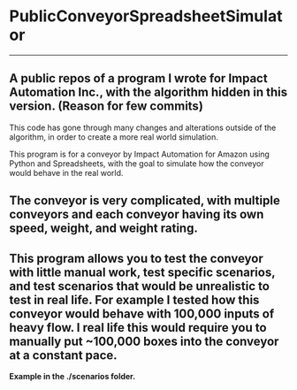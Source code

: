 # PublicConveyorSpreadsheetSimulator
---
A public repos of a program I wrote for **Impact Automation Inc.**, with the algorithm hidden in this version. (Reason for few commits)
---
This code has gone through many changes and alterations outside of the algorithm, in order to create a more real world simulation.

This program is for a conveyor by Impact Automation for Amazon using Python and Spreadsheets, with the goal to simulate how the conveyor would behave in the real world.

The conveyor is very complicated, with multiple conveyors and each conveyor having its own speed, weight, and weight rating.
--
This program allows you to test the conveyor with little manual work, test specific scenarios, and test scenarios that would be unrealistic to test in real life. 
For example I tested how this conveyor would behave with 100,000 inputs of heavy flow. I real life this would require you to manually put ~100,000 boxes into the conveyor at a constant pace.
--

**Example in the ./scenarios folder.**
